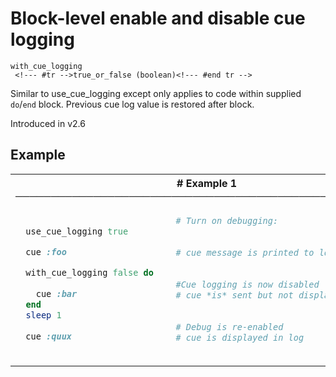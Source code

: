 # Block-level enable and disable cue logging

```
with_cue_logging 
 <!--- #tr -->true_or_false (boolean)<!--- #end tr -->
```


Similar to use_cue_logging except only applies to code within supplied `do`/`end` block. Previous cue log value is restored after block.

Introduced in v2.6

## Example

<table class="examples">
<tr>
<th colspan="2" class="even head"># Example 1 ──────────────────────────────────────────────────────</th>
</tr>
<tr>
<td class="even">

```ruby

  use_cue_logging true

  cue :foo

  with_cue_logging false do
   
    cue :bar
  end
  sleep 1
 
  cue :quux



```

</td>
<td class="even">

<!--- #tr -->
```ruby
# Turn on debugging:
 
 
# cue message is printed to log
 
 
#Cue logging is now disabled
# cue *is* sent but not displayed in log
 
 
# Debug is re-enabled
# cue is displayed in log



```
<!--- #end tr -->

</td>
</tr>
</table>

